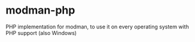 modman-php
==========

PHP implementation for modman, to use it on every operating system with PHP support (also Windows)